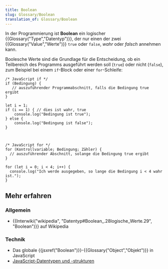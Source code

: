 ```yaml
---
title: Boolean
slug: Glossary/Boolean
translation_of: Glossary/Boolean
---
```

In der Programmierung ist **Boolean** ein logischer {{Glossary("Type","Datentyp")}}, der nur einen der zwei {{Glossary("Value","Werte")}} `true` oder `false`, _wahr_ oder _falsch_ annehmen kann.

Boolesche Werte sind die Grundlage für die Entscheidung, ob ein Teilbereich des Programms ausgeführt werden soll (`true`) oder nicht (`false`), zum Beispiel bei einem `if`-Block oder einer `for`-Schleife:

    /* JavaScript if */
    if (Bedingung) {
       // auszuführender Programmabschnitt, falls die Bedingung true ergibt
    }

    let i = 1;
    if (i == 1) { // dies ist wahr, true
        console.log("Bedingung ist true");
    } else {
        console.log("Bedingung ist false");
    }



    /* JavaScript for */
    for (Kontrollvariable; Bedingung; Zähler) {
      // auszuführender Abschnitt, solange die Bedingung true ergibt
    }

    for (let i = 0; i < 4; i++) {
      console.log("Ich werde ausgegeben, so lange die Bedingung i < 4 wahr ist.");
    }

## Mehr erfahren

### Allgemein

- {{Interwiki("wikipedia", "Datentyp#Boolean_.28logische_Werte.29", "Boolean")}} auf Wikipedia

### Technik

- Das globale {{jsxref("Boolean")}}-{{Glossary("Object","Objekt")}} in JavaScript
- [JavaScript-Datentypen und -strukturen](/de/docs/Web/JavaScript/Data_structures)
